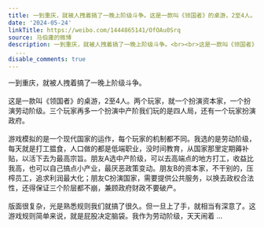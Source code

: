 ```yaml
---
title: 一到重庆，就被人拽着搞了一晚上阶级斗争。这是一款叫《领国者》的桌游，2至4人。两个玩家，就一个扮演资本家，一个扮演劳动阶级。三个玩家再多一个扮演中产阶我...
date: '2024-05-24'
linkTitle: https://weibo.com/1444865141/OfOAu0Srq
source: 马伯庸的微博
description: 一到重庆，就被人拽着搞了一晚上阶级斗争。<br><br>这是一款叫《领国者》的桌游，2至4人。两个玩家，就一个扮演资本家，一个扮演劳动阶级。三个玩家再多一个扮演中产阶我们玩的是四人局，还有一个玩家扮演政府。<br><br>游戏模拟的是一个现代国家的运作，每个玩家的机制都不同。我选的是劳动阶级，每天就是打工揾食，人口做的都是低端职业，没时间教育，从国家那里定期薅补贴，以活下去为最高宗旨。朋友A选中产阶级，可以去高端点的地方打工，收益比我高，也可以自己搞点小产业，最厌恶政策变动。朋友B的资本家，不干别的，压榨员工，追求利润最大化；朋友C扮演国家，需要提供公共服务，以换去政权合法性，还得保证三个阶层都不崩，兼顾政府财政不要破产。<br><br>版面很复杂，光是熟悉规则我们就搞了很久。但一旦上了手，就相当有深意了。这游戏规则简单来说，就是屁股决定脑袋。我作为劳动阶级，天天闹着
  ...
disable_comments: true
---
```

一到重庆，就被人拽着搞了一晚上阶级斗争。<br><br>这是一款叫《领国者》的桌游，2至4人。两个玩家，就一个扮演资本家，一个扮演劳动阶级。三个玩家再多一个扮演中产阶我们玩的是四人局，还有一个玩家扮演政府。<br><br>游戏模拟的是一个现代国家的运作，每个玩家的机制都不同。我选的是劳动阶级，每天就是打工揾食，人口做的都是低端职业，没时间教育，从国家那里定期薅补贴，以活下去为最高宗旨。朋友A选中产阶级，可以去高端点的地方打工，收益比我高，也可以自己搞点小产业，最厌恶政策变动。朋友B的资本家，不干别的，压榨员工，追求利润最大化；朋友C扮演国家，需要提供公共服务，以换去政权合法性，还得保证三个阶层都不崩，兼顾政府财政不要破产。<br><br>版面很复杂，光是熟悉规则我们就搞了很久。但一旦上了手，就相当有深意了。这游戏规则简单来说，就是屁股决定脑袋。我作为劳动阶级，天天闹着 ...